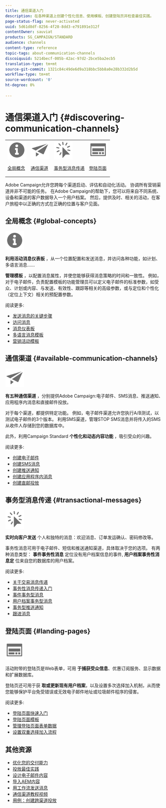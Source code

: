 ```yaml
---
title: 通信渠道入门
description: 在各种渠道上创建个性化信息、使用模板、创建登陆页并检查最佳实践。
page-status-flag: never-activated
uuid: 5d61d8df-8256-4f28-8dd3-e791891e312f
contentOwner: sauviat
products: SG_CAMPAIGN/STANDARD
audience: channels
content-type: reference
topic-tags: about-communication-channels
discoiquuid: 5214becf-005b-42ac-97d2-2bce5ba2ecb5
translation-type: tm+mt
source-git-commit: 1321c84c49de6d9a318bbc5bb8a0e28b332d2b5d
workflow-type: tm+mt
source-wordcount: '0'
ht-degree: 0%

---
```



# 通信渠道入门 {#discovering-communication-channels}

<table>
<tr>
<td><img src="assets/do-not-localize/icon_concepts.svg" width="60px"><p><a href="#global-concepts">全局概念</a></p></td>
<td><img src="assets/do-not-localize/icon_channels.svg" width="60px"><p><a href="#available-communication-channels">通信渠道</a></p></td>
<td><img src="assets/do-not-localize/icon_transactional.svg" width="60px"><p><a href="#transactional-messages">事务型消息传递</a></p></td>
<td><img src="assets/do-not-localize/icon_landing.svg" width="60px"><p><a href="#landing-pages">登陆页面</a></p></td></tr>
</table>

Adobe Campaign允许您跨每个渠道启动、评估和自动化活动。
协调所有营销渠道并非不可能的任务。 在Adobe Campaign的帮助下，您可以将来自不同系统、设备和渠道的客户数据导入一个用户档案。 然后，提供及时、相关的活动，在客户旅程中以正确的方式在正确的位置与客户见面。

## 全局概念 {#global-concepts}

<img src="assets/do-not-localize/icon_concepts.svg" width="60px">

**利用活动消息仪表板** ，从一个位置配置和发送消息，并访问各种功能，如计划、多语言消息……

**管理模板** ，以配置消息属性，并使您能够获得消息策略的时间和一致性。 例如，对于电子邮件，负责配置模板的功能管理员可以定义电子邮件的标准参数，如受众、计划或内容、与发送、有效性、跟踪等相关的高级参数，或与定位和个性化（定位上下文）相关的预配置参数。

阅读更多:

* [发送消息的关键步骤](../../channels/using/key-steps-to-send-a-message.md)
* [访问消息](../../channels/using/accessing-messages.md)
* [消息仪表板](../../channels/using/message-dashboard.md)
* [多语言消息模板](../../channels/using/multilingual-messages-template.md)
* [营销活动模板](../../start/using/marketing-activity-templates.md)

## 通信渠道 {#available-communication-channels}

<img src="assets/do-not-localize/icon_channels.svg"  width="60px">

**有五种通信渠道** ，分别提供Adobe Campaign:电子邮件、SMS消息、推送通知、应用程序内消息和直接邮件投放。

对于每个渠道，都提供特定功能。 例如，电子邮件渠道允许您执行A/B测试，以测试电子邮件的3个版本。 利用SMS渠道，管理STOP SMS消息并将传入的SMS从收件人存储到您的数据库中。

此外，利用Campaign Standard **个性化和动态内容功能** ，吸引受众的兴趣。

阅读更多:

* [创建电子邮件](../../channels/using/about-emails.md)
* [创建SMS消息](../../channels/using/about-sms-messages.md)
* [创建推送通知](../../channels/using/about-push-notifications.md)
* [创建应用程序内消息](../../channels/using/about-in-app-messaging.md)
* [创建直邮投放](../../channels/using/about-direct-mail.md)

## 事务型消息传递 {#transactional-messages}

<img src="assets/do-not-localize/icon_transactional.svg" width="60px">

**实时向客户发送** 个人和独特的消息：欢迎消息、订单发运确认、密码修改等。

事务性消息可用于电子邮件、短信和推送通知渠道，具体取决于您的选项。 有两种消息类型： **事件事务性消息** 定位没有用户档案信息的事件, **用户档案事务性消息定** 位来自您的数据库的用户档案。

阅读更多:

* [关于交易消息传递](../../channels/using/getting-started-with-transactional-msg.md)
* [事务性消息传递入门](../../channels/using/getting-started-with-transactional-msg.md)
* [事件事务型消息](../../channels/using/event-transactional-messages.md)
* [用户档案事务型消息](../../channels/using/profile-transactional-messages.md)
* [事务型推送通知](../../channels/using/transactional-push-notifications.md)
* [跟进消息](../../channels/using/follow-up-messages.md)

## 登陆页面 {#landing-pages}

<img src="assets/do-not-localize/icon_landing.svg" width="60px">

活动附带的登陆页是Web表单，可用 **于捕获受众信息**、优惠订阅服务、显示数据和扩展数据库。

登陆页还可用于获 **取或更新现有用户档案**，以及设置多次选择加入机制，从而使您能够保护平台免受错误或无效电子邮件地址或垃圾邮件程序的侵害。

阅读更多:

* [登陆页面快速入门](../../channels/using/getting-started-with-landing-pages.md)
* [登陆页面模板](../../channels/using/landing-page-templates.md)
* [管理登陆页面表单数据](../../channels/using/managing-landing-page-form-data.md)
* [设置双重选择加入流程](../../channels/using/setting-up-a-double-opt-in-process.md)

## 其他资源

* [优化您的交付能力](../../sending/using/about-deliverability.md)
* [投放最佳实践](../../sending/using/delivery-best-practices.md)
* [设计电子邮件内容](../../designing/using/designing-content-in-adobe-campaign.md)
* [导入AEM内容](../../integrating/using/creating-email-experience-manager.md)
* [用工作流发送消息](../../automating/using/about-channel-activities.md)
* [通信渠道教程视频](https://docs.adobe.com/content/help/zh-Hans/campaign-standard-learn/tutorials/communication-channels/email/create-email-from-homepage.html)
* [用例：创建跨渠道投放](../../automating/using/workflow-cross-channel-delivery.md)
